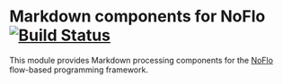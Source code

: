 Markdown components for NoFlo [![Build Status](https://secure.travis-ci.org/noflo/noflo-markdown.png?branch=master)](https://travis-ci.org/noflo/noflo-markdown)
=========================

This module provides Markdown processing components for the [NoFlo](http://noflojs.org/) flow-based programming framework.
